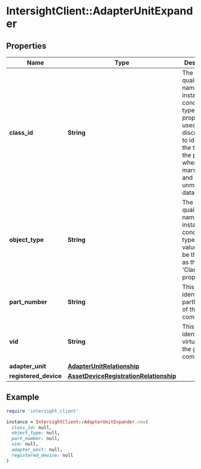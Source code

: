 # IntersightClient::AdapterUnitExpander

## Properties

| Name | Type | Description | Notes |
| ---- | ---- | ----------- | ----- |
| **class_id** | **String** | The fully-qualified name of the instantiated, concrete type. This property is used as a discriminator to identify the type of the payload when marshaling and unmarshaling data. | [default to &#39;adapter.UnitExpander&#39;] |
| **object_type** | **String** | The fully-qualified name of the instantiated, concrete type. The value should be the same as the &#39;ClassId&#39; property. | [default to &#39;adapter.UnitExpander&#39;] |
| **part_number** | **String** | This field identifies the partNumber of the given component. | [optional][readonly] |
| **vid** | **String** | This field identifies the virtual id of the given component. | [optional][readonly] |
| **adapter_unit** | [**AdapterUnitRelationship**](AdapterUnitRelationship.md) |  | [optional] |
| **registered_device** | [**AssetDeviceRegistrationRelationship**](AssetDeviceRegistrationRelationship.md) |  | [optional] |

## Example

```ruby
require 'intersight_client'

instance = IntersightClient::AdapterUnitExpander.new(
  class_id: null,
  object_type: null,
  part_number: null,
  vid: null,
  adapter_unit: null,
  registered_device: null
)
```

